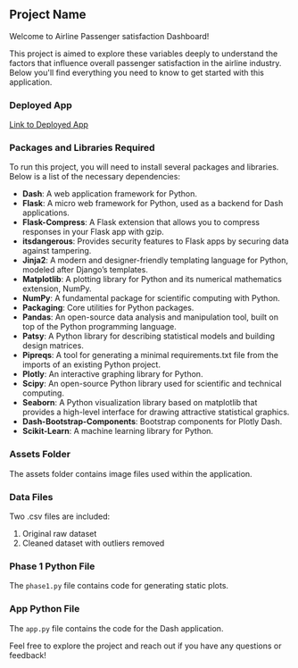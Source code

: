 
## Project Name

Welcome to Airline Passenger satisfaction Dashboard!

This project is aimed to explore these variables deeply to understand the factors that influence overall passenger
satisfaction in the airline industry. Below you'll find everything you need to know to get started with this application.

### Deployed App

[Link to Deployed App](https://dashapp-3dpetxcelq-uk.a.run.app)

### Packages and Libraries Required

To run this project, you will need to install several packages and libraries. Below is a list of the necessary dependencies:

- **Dash**: A web application framework for Python.
- **Flask**: A micro web framework for Python, used as a backend for Dash applications.
- **Flask-Compress**: A Flask extension that allows you to compress responses in your Flask app with gzip.
- **itsdangerous**: Provides security features to Flask apps by securing data against tampering.
- **Jinja2**: A modern and designer-friendly templating language for Python, modeled after Django’s templates.
- **Matplotlib**: A plotting library for Python and its numerical mathematics extension, NumPy.
- **NumPy**: A fundamental package for scientific computing with Python.
- **Packaging**: Core utilities for Python packages.
- **Pandas**: An open-source data analysis and manipulation tool, built on top of the Python programming language.
- **Patsy**: A Python library for describing statistical models and building design matrices.
- **Pipreqs**: A tool for generating a minimal requirements.txt file from the imports of an existing Python project.
- **Plotly**: An interactive graphing library for Python.
- **Scipy**: An open-source Python library used for scientific and technical computing.
- **Seaborn**: A Python visualization library based on matplotlib that provides a high-level interface for drawing attractive statistical graphics.
- **Dash-Bootstrap-Components**: Bootstrap components for Plotly Dash.
- **Scikit-Learn**: A machine learning library for Python.

### Assets Folder

The assets folder contains image files used within the application.

### Data Files

Two .csv files are included:
1. Original raw dataset
2. Cleaned dataset with outliers removed

### Phase 1 Python File

The `phase1.py` file contains code for generating static plots.

### App Python File

The `app.py` file contains the code for the Dash application.

Feel free to explore the project and reach out if you have any questions or feedback!


